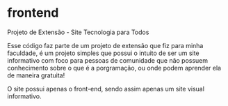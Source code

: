 # frontend
 Projeto de Extensão - Site Tecnologia para Todos

Esse código faz parte de um projeto de extensão que fiz para minha faculdade, é um projeto simples que possui o intuito de ser um site informativo com foco
para pessoas de comunidade que não possuem conhecimento sobre o que é a porgramação, ou onde podem aprender ela de maneira gratuita!

O site possui apenas o front-end, sendo assim apenas um site visual informativo.
